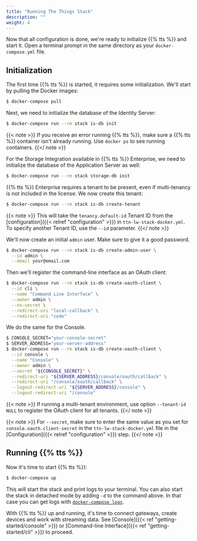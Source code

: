 ```yaml
---
title: "Running The Things Stack"
description: ""
weight: 4
---
```


Now that all configuration is done, we're ready to initialize {{% tts %}} and start it. Open a terminal prompt in the same directory as your `docker-compose.yml` file.

## Initialization

The first time {{% tts %}} is started, it requires some initialization. We'll start by pulling the Docker images:

```bash
$ docker-compose pull
```

Next, we need to initialize the database of the Identity Server:

```bash
$ docker-compose run --rm stack is-db init
```

{{< note >}} If you receive an error running {{% tts %}}, make sure a {{% tts %}} container isn't already running. Use `docker ps` to see running containers. {{</ note >}}

For the Storage Integration available in {{% tts %}} Enterprise, we need to initialize the database of the Application Server as well:

```bash
$ docker-compose run --rm stack storage-db init
```

{{% tts %}} Enterprise requires a tenant to be present, even if multi-tenancy is not included in the license. We now create this tenant:

```bash
$ docker-compose run --rm stack is-db create-tenant
```

{{< note >}} This will take the `tenancy.default-id` Tenant ID from the [configuration]({{< relref "configuration" >}}) in `ttn-lw-stack-docker.yml`. To specify another Tenant ID, use the `--id` parameter. {{</ note >}}

We'll now create an initial `admin` user. Make sure to give it a good password.

```bash
$ docker-compose run --rm stack is-db create-admin-user \
  --id admin \
  --email your@email.com
```

Then we'll register the command-line interface as an OAuth client:

```bash
$ docker-compose run --rm stack is-db create-oauth-client \
  --id cli \
  --name "Command Line Interface" \
  --owner admin \
  --no-secret \
  --redirect-uri "local-callback" \
  --redirect-uri "code"
```

We do the same for the Console. 

```bash
$ CONSOLE_SECRET="your-console-secret"
$ SERVER_ADDRESS="your-server-address"
$ docker-compose run --rm stack is-db create-oauth-client \
  --id console \
  --name "Console" \
  --owner admin \
  --secret "${CONSOLE_SECRET}" \
  --redirect-uri "${SERVER_ADDRESS}/console/oauth/callback" \
  --redirect-uri "/console/oauth/callback" \
  --logout-redirect-uri "${SERVER_ADDRESS}/console" \
  --logout-redirect-uri "/console"
```

{{< note >}} If running a multi-tenant environment, use option `--tenant-id NULL` to register the OAuth client for all tenants. {{</ note >}}

{{< note >}} For `--secret`, make sure to enter the same value as you set for `console.oauth.client-secret` in the `ttn-lw-stack-docker.yml` file in the [Configuration]({{< relref "configuration" >}}) step. {{</ note >}}

## Running {{% tts %}}

Now it's time to start {{% tts %}}:

```bash
$ docker-compose up
```

This will start the stack and print logs to your terminal. You can also start the stack in detached mode by adding `-d` to the command above. In that case you can get logs with [`docker-compose logs`](https://docs.docker.com/compose/reference/logs/).

With {{% tts %}} up and running, it's time to connect gateways, create devices and work with streaming data. See [Console]({{< ref "getting-started/console" >}}) or [Command-line Interface]({{< ref "getting-started/cli" >}}) to proceed.
